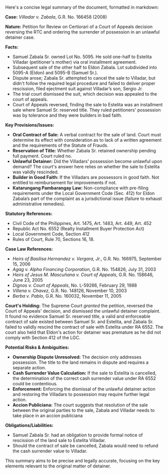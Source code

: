 Here's a concise legal summary of the document, formatted in markdown:

**Case:** *Villadar v. Zabala*, G.R. No. 166458 (2008)

**Nature:** Petition for Review on Certiorari of a Court of Appeals decision reversing the RTC and ordering the surrender of possession in an unlawful detainer case.

**Facts:**

*   Samuel Zabala Sr. owned Lot No. 5095. He sold one-half to Estelita Villadar (petitioner's mother) via oral installment agreement.
*   Subsequent sale of the other half to Eldon Zabala. Lot subdivided into 5095-A (Eldon) and 5095-B (Samuel Sr.).
*   Dispute arose; Zabala Sr. attempted to cancel the sale to Villadar, but didn't follow the required legal procedure and failed to deliver proper rescission, filed ejectment suit against Villadar’s son, Sergio Jr.
*   The trial court dismissed the suit, which decision was appealed to the court of appeals.
*   Court of Appeals reversed, finding the sale to Estelita was an installment sale where Samuel Sr. reserved title. They ruled petitioners' possession was by tolerance and they were builders in bad faith.

**Key Provisions/Issues:**

*   **Oral Contract of Sale:** A verbal contract for the sale of land. Court must determine its effect with consideration as to lack of a written agreement and the requirements of the Statute of Frauds.
*   **Reservation of Title:** Whether Zabala Sr. retained ownership pending full payment. Court ruled no.
*   **Unlawful Detainer:** Did the Villadars' possession become unlawful upon demand? The court's answer here relies on whether the sale to Estelita was validly rescinded.
*   **Builder in Good Faith:** If the Villadars are possessors in good faith. Not entitled to reimbursement for improvements if not.
*   **Katarungang Pambarangay Law:** Non-compliance with pre-filing requirements under the Local Government Code (Sec. 412) for Eldon Zabala’s part of the complaint as a jurisdictional issue (failure to exhaust administrative remedies).

**Statutory References:**

*   Civil Code of the Philippines, Art. 1475, Art. 1483, Art. 449, Art. 452
*   Republic Act No. 6552 (Realty Installment Buyer Protection Act)
*   Local Government Code, Section 412
*   Rules of Court, Rule 70, Sections 16, 18.

**Case Law References:**

*   *Heirs of Basilisa Hernandez v. Vergara, Jr.*, G.R. No. 166975, September 15, 2006
*   *Agag v. Alpha Financing Corporation*, G.R. No. 154826, July 31, 2003
*   *Heirs of Jesus M. Mascuñana v. Court of Appeals*, G.R. No. 158646, June 23, 2005
*   *Dignos v. Court of Appeals*, No. L-59266, February 29, 1988
*   *Villena v. Chavez*, G.R. No. 148126, November 10, 2003
*   *Berba v. Pablo*, G.R. No. 160032, November 11, 2005

**Court's Holding:** The Supreme Court *granted* the petition, reversed the Court of Appeals' decision, and dismissed the unlawful detainer complaint.  It found no evidence Samuel Sr. reserved title, a valid and enforceable contract of sale existed between Samuel Sr. and Estelita, and Zabala Sr. failed to validly rescind the contract of sale with Estelita under RA 6552. The court also held that Eldon's action for detainer was premature as he did not comply with Section 412 of the LGC.

**Potential Risks & Ambiguities:**

*   **Ownership Dispute Unresolved:** The decision only addresses possession.  The title to the land remains in dispute and requires a separate action.
*   **Cash Surrender Value Calculation:** If the sale to Estelita is cancelled, the determination of the correct cash surrender value under RA 6552 could be contentious.
*   **Enforcement:** Enforcing the dismissal of the unlawful detainer action and restoring the Villadars to possession may require further legal action.
*   **Accion Publiciana:** The court suggests that resolution of the sale between the original parties to the sale, Zabala and Villadar needs to take place in an accion publiciana

**Obligations/Liabilities:**

*   Samuel Zabala Sr. had an obligation to provide formal notice of rescission of the land sale to Estelita Villadar.
*   Should the contract of sale be cancelled, Zabala would need to refund the cash surrender value to Villadar.

This summary aims to be precise and legally accurate, focusing on the key elements relevant to the original matter of detainer.
